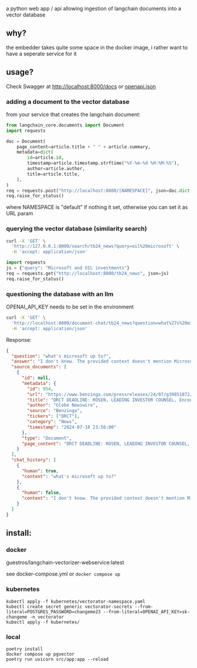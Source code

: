 a python web app / api allowing ingestion of langchain documents into a vector database

## why?

the embedder takes quite some space in the docker image, i rather want to have a seperate service for it

## usage?

Check Swagger at [http://localhost:8000/docs](http://localhost:8000/docs) or [openapi.json](openapi.json)

### adding a document to the vector database

from your service that creates the langchain document:

```python
from langchain_core.documents import Document
import requests

doc = Document(
    page_content=article.title + " " + article.summary,
    metadata=dict(
        id=article.id,
        timestamp=article.timestamp.strftime("%Y-%m-%d %H:%M:%S"),
        author=article.author,
        title=article.title,
    ),
)
req = requests.post("http://localhost:8000/[NAMESPACE]", json=doc.dict())
req.raise_for_status()
```

where NAMESPACE is "default" if nothing it set, otherwise you can set it as URL param

### querying the vector database (similarity search)

```bash
curl -X 'GET' \
  'http://127.0.0.1:8000/search/tb24_news?query=oil%20microsoft' \
  -H 'accept: application/json'
```

```python
import requests
js = {"query": "Microsoft and OIL investments"}
req = requests.get("http://localhost:8000/tb24_news", json=js)
req.raise_for_status()
```

### questioning the database with an llm

OPENAI_API_KEY needs to be set in the environment

```bash
curl -X 'GET' \
  'http://localhost:8000/document-chat/tb24_news?question=what%27s%20microsoft%20up%20to%3F' \
  -H 'accept: application/json'
```

Response:

```json
{
  "question": "what's microsoft up to?",
  "answer": "I don't know. The provided context doesn't mention Microsoft. It appears to be about a securities class action related to Direct Digital Holdings, Inc. (DRCT).",
  "source_documents": [
    {
      "id": null,
      "metadata": {
        "id": 954,
        "url": "https://www.benzinga.com/pressreleases/24/07/g39851872/drct-deadline-rosen-leading-investor-counsel-encourages-direct-digital-holdings-inc-investors-to-s",
        "title": "DRCT DEADLINE: ROSEN, LEADING INVESTOR COUNSEL, Encourages Direct Digital Holdings, Inc. Investors to Secure Counsel Before Important July 22 Deadline in Securities Class Action - DRCT - Direct Digital Holdings  ( NASDAQ:DRCT ) ",
        "author": "Globe Newswire",
        "source": "Benzinga",
        "tickers": ["DRCT"],
        "category": "News",
        "timestamp": "2024-07-18 23:56:00"
      },
      "type": "Document",
      "page_content": "DRCT DEADLINE: ROSEN, LEADING INVESTOR COUNSEL, Encourages Direct Digital Holdings, Inc. Investors to Secure Counsel Before Important July 22 Deadline in Securities Class Action - DRCT - Direct Digital Holdings  ( NASDAQ:DRCT )  NEW YORK, July 18, 2024 ( GLOBE NEWSWIRE ) -- WHY: Rosen Law Firm, a global investor rights law firm, reminds purchasers of common stock of Direct Digital Holdings, Inc. DRCT between April 17, 2023 and March 25, 2024, both dates inclusive ( the \"Class Period\" ) of the important July 22, 2024 lead ..."
    }
  ],
  "chat_history": [
    {
      "human": true,
      "content": "what's microsoft up to?"
    },
    {
      "human": false,
      "content": "I don't know. The provided context doesn't mention Microsoft. It appears to be about a securities class action related to Direct Digital Holdings, Inc. (DRCT)."
    }
  ]
}
```

## install:

### docker

 guestros/langchain-vectorizer-webservice:latest

 see docker-compose.yml or `docker compose up`

### kubernetes

```
kubectl apply -f kubernetes/vectorator-namespace.yaml
kubectl create secret generic vectorator-secrets --from-literal=POSTGRES_PASSWORD=changeme23 --from-literal=OPENAI_API_KEY=sk-changeme -n vectorator
kubectl apply -f kubernetes/

```
 
### local

```
poetry install
docker compose up pgvector
poetry run uvicorn src/app:app --reload
```